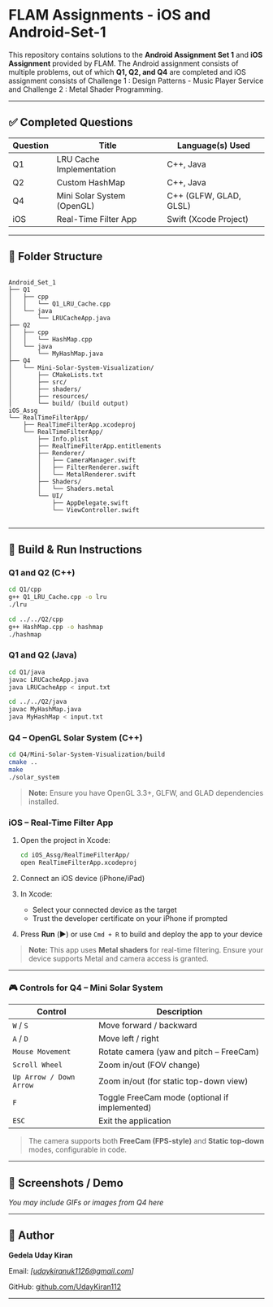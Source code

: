 # FLAM Assignments - iOS and Android-Set-1
This repository contains solutions to the **Android Assignment Set 1** and **iOS Assignment** provided by FLAM. The Android assignment consists of multiple problems, out of which **Q1, Q2, and Q4** are completed and iOS assignment consists of Challenge 1 : Design Patterns - Music Player Service‬ and Challenge 2 : Metal Shader Programming.

---

## ✅ Completed Questions

| Question | Title                    | Language(s) Used |
|----------|--------------------------|------------------|
| Q1       | LRU Cache Implementation | C++, Java        |
| Q2       | Custom HashMap           | C++, Java        |
| Q4       | Mini Solar System (OpenGL) | C++ (GLFW, GLAD, GLSL) |
| iOS      | Real-Time Filter App       | Swift (Xcode Project)  |


---

## 📁 Folder Structure

```

Android_Set_1
├── Q1
│   ├── cpp
│   │   └── Q1_LRU_Cache.cpp
│   └── java
│       └── LRUCacheApp.java
├── Q2
│   ├── cpp
│   │   └── HashMap.cpp
│   └── java
│       └── MyHashMap.java
├── Q4
│   └── Mini-Solar-System-Visualization/
│       ├── CMakeLists.txt
│       ├── src/
│       ├── shaders/
│       ├── resources/
│       └── build/ (build output)
iOS_Assg
└── RealTimeFilterApp/
    ├── RealTimeFilterApp.xcodeproj
    └── RealTimeFilterApp/
        ├── Info.plist
        ├── RealTimeFilterApp.entitlements
        ├── Renderer/
        │   ├── CameraManager.swift
        │   ├── FilterRenderer.swift
        │   └── MetalRenderer.swift
        ├── Shaders/
        │   └── Shaders.metal
        └── UI/
            ├── AppDelegate.swift
            └── ViewController.swift


````

---

## 🔧 Build & Run Instructions

### Q1 and Q2 (C++)

```bash
cd Q1/cpp
g++ Q1_LRU_Cache.cpp -o lru
./lru

cd ../../Q2/cpp
g++ HashMap.cpp -o hashmap
./hashmap
````

### Q1 and Q2 (Java)

```bash
cd Q1/java
javac LRUCacheApp.java
java LRUCacheApp < input.txt

cd ../../Q2/java
javac MyHashMap.java
java MyHashMap < input.txt
```

### Q4 – OpenGL Solar System (C++)

```bash
cd Q4/Mini-Solar-System-Visualization/build
cmake ..
make
./solar_system
```

> **Note:** Ensure you have OpenGL 3.3+, GLFW, and GLAD dependencies installed.

### iOS – Real-Time Filter App

1. Open the project in Xcode:
   ```bash
   cd iOS_Assg/RealTimeFilterApp/
   open RealTimeFilterApp.xcodeproj
    ````

2. Connect an iOS device (iPhone/iPad)

3. In Xcode:

   * Select your connected device as the target
   * Trust the developer certificate on your iPhone if prompted

4. Press **Run** (▶️) or use `Cmd + R` to build and deploy the app to your device

> **Note:** This app uses **Metal shaders** for real-time filtering. Ensure your device supports Metal and camera access is granted.


---

### 🎮 Controls for Q4 – Mini Solar System

| Control                 | Description                                   |
| ----------------------- | --------------------------------------------- |
| `W` / `S`               | Move forward / backward                       |
| `A` / `D`               | Move left / right                             |
| `Mouse Movement`        | Rotate camera (yaw and pitch – FreeCam)       |
| `Scroll Wheel`          | Zoom in/out (FOV change)                      |
| `Up Arrow / Down Arrow` | Zoom in/out (for static top-down view)        |
| `F`                     | Toggle FreeCam mode (optional if implemented) |
| `ESC`                   | Exit the application                          |

> The camera supports both **FreeCam (FPS-style)** and **Static top-down** modes, configurable in code.

---


## 📸 Screenshots / Demo

*You may include GIFs or images from Q4 here*

---

## 📝 Author

**Gedela Uday Kiran** 

Email: *\[[udaykiranuk1126@gmail.com](mailto:udaykiranuk1126@gmail.com)]*

GitHub: [github.com/UdayKiran112](https://github.com/UdayKiran112)

---

